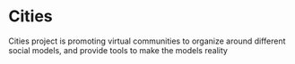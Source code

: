 # Cities
Cities project is promoting virtual communities to organize around different social models, and provide tools to make the models reality
